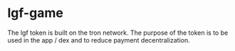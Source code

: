 # lgf-game
The lgf token is built on the tron ​​network. The purpose of the token is to be used in the app / dex and to reduce payment decentralization.
